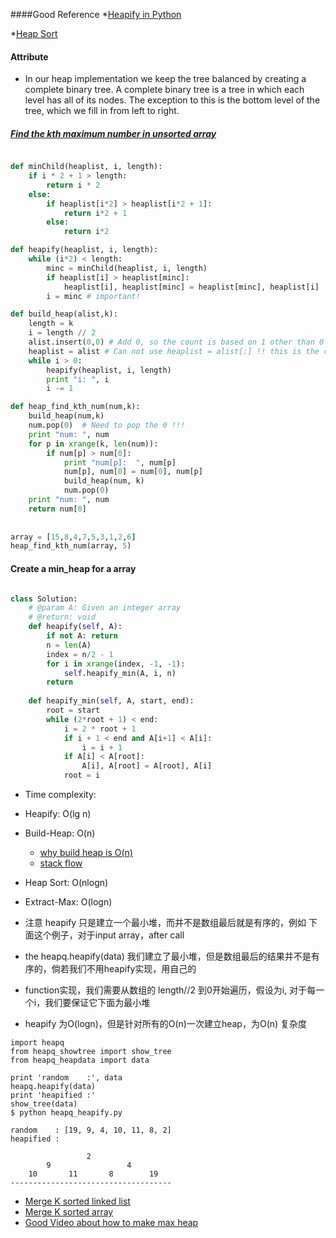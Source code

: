####Good Reference
*[Heapify in Python](http://interactivepython.org/runestone/static/pythonds/Trees/heap.html)

*[Heap Sort](http://www.personal.kent.edu/~rmuhamma/Algorithms/MyAlgorithms/Sorting/heapSort.htm)

#### Attribute
* In our heap implementation we keep the tree balanced by creating a complete binary tree. A complete binary tree is a tree in which each level has all of its nodes. The exception to this is the bottom level of the tree, which we fill in from left to right.

##### [Find the kth maximum number in unsorted array](http://www.geeksforgeeks.org/k-largestor-smallest-elements-in-an-array/)

```python

def minChild(heaplist, i, length):
    if i * 2 + 1 > length:
        return i * 2
    else:
        if heaplist[i*2] > heaplist[i*2 + 1]:
            return i*2 + 1
        else:
            return i*2

def heapify(heaplist, i, length):
    while (i*2) < length:
        minc = minChild(heaplist, i, length)
        if heaplist[i] > heaplist[minc]:
            heaplist[i], heaplist[minc] = heaplist[minc], heaplist[i]
        i = minc # important!    

def build_heap(alist,k):  
    length = k
    i = length // 2
    alist.insert(0,0) # Add 0, so the count is based on 1 other than 0 !!!
    heaplist = alist # Can not use heaplist = alist[:] !! this is the copy !!
    while i > 0:
        heapify(heaplist, i, length)
        print "i: ", i
        i -= 1

def heap_find_kth_num(num,k):
    build_heap(num,k)
    num.pop(0)  # Need to pop the 0 !!!
    print "num: ", num
    for p in xrange(k, len(num)):
        if num[p] > num[0]:
            print "num[p]:  ", num[p]
            num[p], num[0] = num[0], num[p]
            build_heap(num, k)
            num.pop(0)
    print "num: ", num
    return num[0]        
        
    
array = [15,8,4,7,5,3,1,2,6]    
heap_find_kth_num(array, 5)

```

#### Create a min_heap for a array 
```python

class Solution:
    # @param A: Given an integer array
    # @return: void
    def heapify(self, A):
        if not A: return 
        n = len(A)
        index = n/2 - 1
        for i in xrange(index, -1, -1):
            self.heapify_min(A, i, n)
        return 
    
    def heapify_min(self, A, start, end):
        root = start
        while (2*root + 1) < end:
            i = 2 * root + 1
            if i + 1 < end and A[i+1] < A[i]:
                i = i + 1
            if A[i] < A[root]:
                A[i], A[root] = A[root], A[i]
            root = i 

```

* Time complexity:
* Heapify: O(lg n)
* Build-Heap: O(n)
    * [why build heap is O(n)](http://www.cs.umd.edu/~meesh/351/mount/lectures/lect14-heapsort-analysis-part.pdf)
    * [stack flow](http://stackoverflow.com/questions/9755721/build-heap-complexity)
* Heap Sort: O(nlogn)
* Extract-Max: O(logn)

* 注意 heapify 只是建立一个最小堆，而并不是数组最后就是有序的，例如 下面这个例子，对于input array，after call
* the heapq.heapify(data) 我们建立了最小堆，但是数组最后的结果并不是有序的，倘若我们不用heapify实现，用自己的
* function实现，我们需要从数组的 length//2 到0开始遍历，假设为i, 对于每一个i，我们要保证它下面为最小堆
* heapify  为O(logn)，但是针对所有的O(n)一次建立heap，为O(n) 复杂度

```
import heapq
from heapq_showtree import show_tree
from heapq_heapdata import data

print 'random    :', data
heapq.heapify(data)
print 'heapified :'
show_tree(data)
$ python heapq_heapify.py

random    : [19, 9, 4, 10, 11, 8, 2]
heapified :

                 2
        9                 4
    10       11       8        19
------------------------------------
```


* [Merge K sorted linked list](https://github.com/UmassJin/Leetcode/blob/master/Array/Merge_K_Sorted_Lists.py)
* [Merge K sorted array](https://github.com/UmassJin/Leetcode/blob/master/Experience/Merge_k_sorted_array.md)
* [Good Video about how to make max heap](https://www.youtube.com/watch?v=WsNQuCa_-PU)
